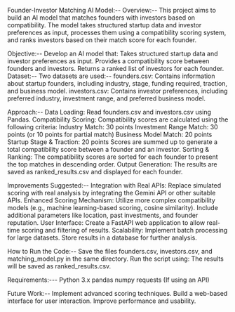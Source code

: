 Founder-Investor Matching AI Model:--
Overview:--
This project aims to build an AI model that matches founders with investors based on compatibility. The model takes structured startup data and investor preferences as input, processes them using a compatibility scoring system, and ranks investors based on their match score for each founder.

Objective:--
Develop an AI model that: Takes structured startup data and investor preferences as input. Provides a compatibility score between founders and investors. Returns a ranked list of investors for each founder. Dataset:-- Two datasets are used:-- founders.csv: Contains information about startup founders, including industry, stage, funding required, traction, and business model. investors.csv: Contains investor preferences, including preferred industry, investment range, and preferred business model.

Approach:--
Data Loading: Read founders.csv and investors.csv using Pandas. Compatibility Scoring: Compatibility scores are calculated using the following criteria: Industry Match: 30 points Investment Range Match: 30 points (or 10 points for partial match) Business Model Match: 20 points Startup Stage & Traction: 20 points Scores are summed up to generate a total compatibility score between a founder and an investor. Sorting & Ranking: The compatibility scores are sorted for each founder to present the top matches in descending order. Output Generation: The results are saved as ranked_results.csv and displayed for each founder.

Improvements Suggested:--
Integration with Real APIs: Replace simulated scoring with real analysis by integrating the Gemini API or other suitable APIs. Enhanced Scoring Mechanism: Utilize more complex compatibility models (e.g., machine learning-based scoring, cosine similarity). Include additional parameters like location, past investments, and founder reputation. User Interface: Create a FastAPI web application to allow real-time scoring and filtering of results. Scalability: Implement batch processing for large datasets. Store results in a database for further analysis.

How to Run the Code:--
Save the files founders.csv, investors.csv, and matching_model.py in the same directory. Run the script using: The results will be saved as ranked_results.csv.

Requirements:--- Python 3.x pandas numpy requests (If using an API)

Future Work:--
Implement advanced scoring techniques. Build a web-based interface for user interaction. Improve performance and usability.
